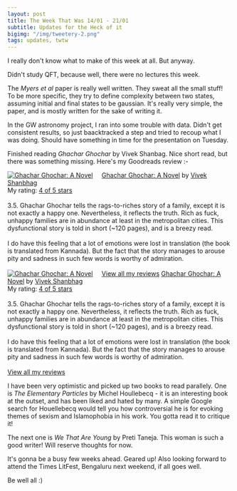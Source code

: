 ```yaml
---
layout: post
title: The Week That Was 14/01 - 21/01
subtitle: Updates for the Heck of it
bigimg: "/img/tweetery-2.png"
tags: updates, twtw
---
```


I really don't know what to make of this week at all. But anyway.

Didn't study QFT, because well, there were no lectures this week.

The _Myers et al_ paper is really well written. They sweat all the small stuff! To be more specific, they try to define complexity between two states, assuming initial and final states to be gaussian. It's really very simple, the paper, and is mostly written for the sake of writing it.

In the GW astronomy project, I ran into some trouble with data. Didn't get consistent results, so just baacktracked a step and tried to recoup what I was doing. Should have something in time for the presentation on Tuesday.

Finished reading _Ghachar Ghochar_ by Vivek Shanbag. Nice short read, but there was something missing. Here's my Goodreads review :- 

<a href="https://www.goodreads.com/book/show/33643501-ghachar-ghochar" style="float: left; padding-right: 20px"><img border="0" alt="Ghachar Ghochar: A Novel" src="https://images.gr-assets.com/books/1483128342m/33643501.jpg" /></a><a href="https://www.goodreads.com/book/show/33643501-ghachar-ghochar">Ghachar Ghochar: A Novel</a> by <a href="https://www.goodreads.com/author/show/787768.Vivek_Shanbhag">Vivek Shanbhag</a><br/>
My rating: <a href="https://www.goodreads.com/review/show/2252136917">4 of 5 stars</a><br /><br />
3.5. Ghachar Ghochar tells the rags-to-riches story of a family, except it is not exactly a happy one. Nevertheless, it reflects the truth. Rich as fuck, unhappy families are in abundance at least in the metropolitan cities. This dysfunctional story is told in short (~120 pages), and is a breezy read.<br /><br />I do have this feeling that a lot of emotions were lost in translation (the book is translated from Kannada). But the fact that the story manages to arouse pity and sadness in such few words is worthy of admiration.
<br/><br/>
<a href="https://www.goodreads.com/review/list/42572996-aditya-vijaykumar">View all my reviews</a>
<a href="https://www.goodreads.com/book/show/33643501-ghachar-ghochar" style="float: left; padding-right: 20px"><img border="0" alt="Ghachar Ghochar: A Novel" src="https://images.gr-assets.com/books/1483128342m/33643501.jpg" /></a><a href="https://www.goodreads.com/book/show/33643501-ghachar-ghochar">Ghachar Ghochar: A Novel</a> by <a href="https://www.goodreads.com/author/show/787768.Vivek_Shanbhag">Vivek Shanbhag</a><br/>
My rating: <a href="https://www.goodreads.com/review/show/2252136917">4 of 5 stars</a><br /><br />
3.5. Ghachar Ghochar tells the rags-to-riches story of a family, except it is not exactly a happy one. Nevertheless, it reflects the truth. Rich as fuck, unhappy families are in abundance at least in the metropolitan cities. This dysfunctional story is told in short (~120 pages), and is a breezy read.<br /><br />I do have this feeling that a lot of emotions were lost in translation (the book is translated from Kannada). But the fact that the story manages to arouse pity and sadness in such few words is worthy of admiration.
<br/><br/>
<a href="https://www.goodreads.com/review/list/42572996-aditya-vijaykumar">View all my reviews</a>

I have been very optimistic and picked up two books to read parallely. One is _The Elementary Particles_ by Michel Houllebecq - it is an interesting book at the outset, and has been liked and hated by many. A simple Google search for Houellebecq would tell you how controversial he is for evoking themes of sexism and Islamophobia in his work. You gotta read it to critique it!

The next one is _We That Are Young_ by Preti Taneja. This woman is such a good writer! Will reserve thoughts for now.

It's gonna be a busy few weeks ahead. Geared up! Also looking forward to attend the Times LitFest, Bengaluru next weekend, if all goes well.

Be well all :)